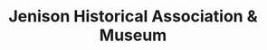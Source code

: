 ---
layout: repo
title: "Jenison Historical Association & Museum"
id: 4155
permalink: repos/4155/
---